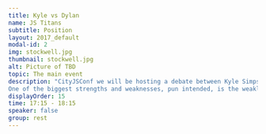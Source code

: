 ```yaml
---
title: Kyle vs Dylan
name: JS Titans
subtitle: Position
layout: 2017_default
modal-id: 2
img: stockwell.jpg
thumbnail: stockwell.jpg
alt: Picture of TBD
topic: The main event
description: "CityJSConf we will be hosting a debate between Kyle Simpson and Dylan Schiemann on the merits of Strong and Weak typing in JavaScript moderated by Luca Mezallira.
One of the biggest strengths and weaknesses, pun intended, is the weakly typed nature of JavaScript. In this debate, we’ll consider the value and benefits of adding development time type systems such as TypeScript vs. limitations they may impose."
displayOrder: 15
time: 17:15 - 18:15
speaker: false
group: rest
---
```

